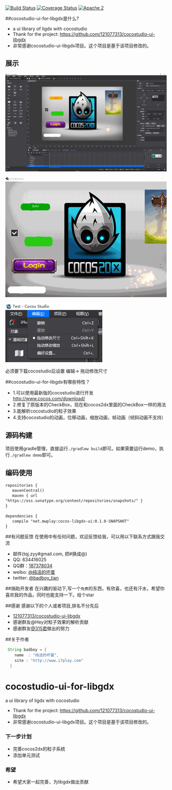 [![Build Status](https://travis-ci.org/tianqiujie/cocostudio-ui-for-libgdx.svg?branch=master)](https://travis-ci.org/tianqiujie/cocostudio-ui-for-libgdx)
[![Coverage Status](https://coveralls.io/repos/github/tianqiujie/cocostudio-ui-for-libgdx/badge.svg?branch=master)](https://coveralls.io/github/tianqiujie/cocostudio-ui-for-libgdx?branch=master)
[![Apache 2](http://img.shields.io/badge/license-Apache%202-red.svg)](http://www.apache.org/licenses/LICENSE-2.0)

##cocostudio-ui-for-libgdx是什么?
* a ui library of ligdx with cocostudio
* Thank for the project: https://github.com/121077313/cocostudio-ui-libgdx
* 非常感谢cocostudio-ui-libgdx项目。这个项目是基于该项目修改的。

## 展示
![](docs/screenshut_1.png)

![](docs/screenshut_4.gif)

![](docs/screenshut_3.png)

必须要下载cocostudio后设置 编辑-> 拖动修改尺寸

##cocostudio-ui-for-libgdx有哪些特性？
* 1.可以使用最新版的cocostudio进行开发 http://www.cocos.com/download/
* 2.修复了原版本的CheckBox，现在和cocos2dx里面的CheckBox一样的用法
* 3.能解析cocostudio的粒子效果
* 4.支持cocostudio的动画，位移动画，缩放动画，帧动画（倾斜动画不支持）

## 源码构建
项目使用gradle管理，直接运行`./gradlew build`即可。如果需要运行demo，执行`./gradlew demo`即可。
## 编码使用
    repositories {
       mavenCentral()
       maven { url "https://oss.sonatype.org/content/repositories/snapshots/" }
    }

    dependencies {
       compile "net.mwplay:cocos-libgdx-ui:0.1.0-SNAPSHOT"
    }

##有问题反馈
在使用中有任何问题，欢迎反馈给我，可以用以下联系方式跟我交流

* 邮件(tqj.zyy#gmail.com, 把#换成@)
* QQ: 634416025
* QQ群：[187378034](http://shang.qq.com/wpa/qunwpa?idkey=bbd0f15c6ba62dae8479d69dfcdce3816c18c684521b84a6ba4b7ce03a70d126)
* weibo: [@纯洁的坏蛋](http://weibo.com/mwplay)
* twitter: [@badboy_tian](https://twitter.com/badboy_tian)

##捐助开发者
在兴趣的驱动下,写一个`免费`的东西，有欣喜，也还有汗水，希望你喜欢我的作品，同时也能支持一下。给个star

##感谢
感谢以下的个人或者项目,排名不分先后

* [121077313/cocostudio-ui-libgdx](https://github.com/121077313/cocostudio-ui-libgdx)
* 感谢群友@Hey对粒子效果的解析贡献
* 感谢群友[@315君](http://www.huangyunkun.com/)做出的努力


##关于作者

```java
 String badboy = {
    name  : "纯洁的坏蛋",
    site : "http://www.i7play.com"
  }
```

# cocostudio-ui-for-libgdx
a ui library of ligdx with cocostudio

* Thank for the project: https://github.com/121077313/cocostudio-ui-libgdx
* 非常感谢cocostudio-ui-libgdx项目。这个项目是基于该项目修改的。



### 下一步计划
+ 完善cocos2dx的粒子系统
+ 添加单元测试

### 希望
+ 希望大家一起完善，为libgdx做出贡献
